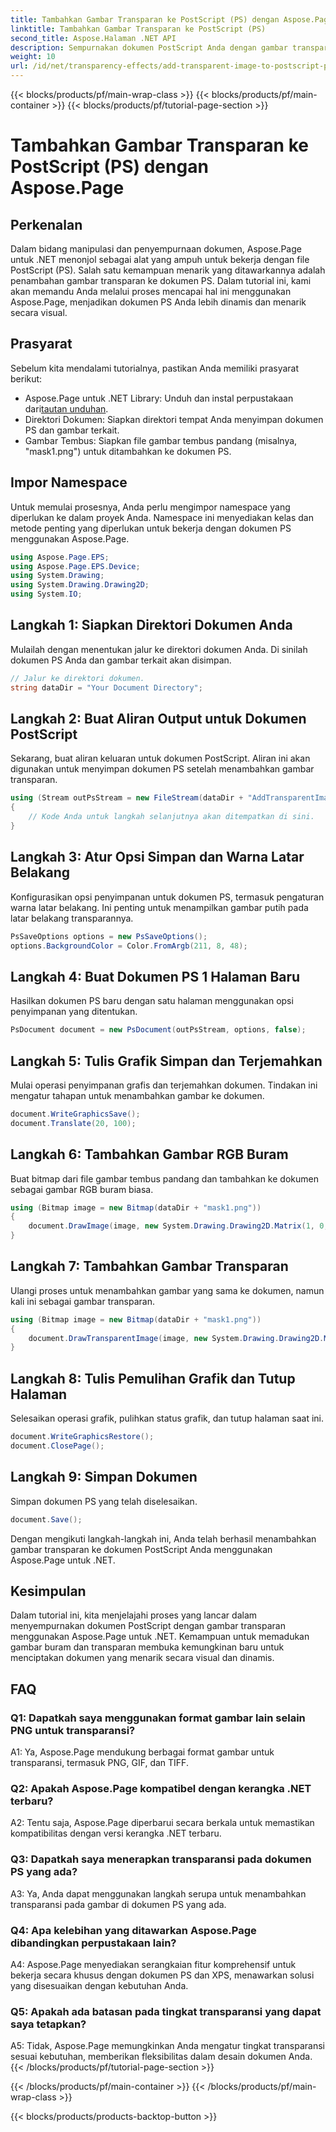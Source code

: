 ```yaml
---
title: Tambahkan Gambar Transparan ke PostScript (PS) dengan Aspose.Page
linktitle: Tambahkan Gambar Transparan ke PostScript (PS)
second_title: Aspose.Halaman .NET API
description: Sempurnakan dokumen PostScript Anda dengan gambar transparan menggunakan Aspose.Page untuk .NET. Ikuti panduan langkah demi langkah kami untuk hasil yang dinamis dan menarik secara visual.
weight: 10
url: /id/net/transparency-effects/add-transparent-image-to-postscript-ps/
---
```


{{< blocks/products/pf/main-wrap-class >}}
{{< blocks/products/pf/main-container >}}
{{< blocks/products/pf/tutorial-page-section >}}

# Tambahkan Gambar Transparan ke PostScript (PS) dengan Aspose.Page

## Perkenalan

Dalam bidang manipulasi dan penyempurnaan dokumen, Aspose.Page untuk .NET menonjol sebagai alat yang ampuh untuk bekerja dengan file PostScript (PS). Salah satu kemampuan menarik yang ditawarkannya adalah penambahan gambar transparan ke dokumen PS. Dalam tutorial ini, kami akan memandu Anda melalui proses mencapai hal ini menggunakan Aspose.Page, menjadikan dokumen PS Anda lebih dinamis dan menarik secara visual.

## Prasyarat

Sebelum kita mendalami tutorialnya, pastikan Anda memiliki prasyarat berikut:

-  Aspose.Page untuk .NET Library: Unduh dan instal perpustakaan dari[tautan unduhan](https://releases.aspose.com/page/net/).
- Direktori Dokumen: Siapkan direktori tempat Anda menyimpan dokumen PS dan gambar terkait.
- Gambar Tembus: Siapkan file gambar tembus pandang (misalnya, "mask1.png") untuk ditambahkan ke dokumen PS.

## Impor Namespace

Untuk memulai prosesnya, Anda perlu mengimpor namespace yang diperlukan ke dalam proyek Anda. Namespace ini menyediakan kelas dan metode penting yang diperlukan untuk bekerja dengan dokumen PS menggunakan Aspose.Page.

```csharp
using Aspose.Page.EPS;
using Aspose.Page.EPS.Device;
using System.Drawing;
using System.Drawing.Drawing2D;
using System.IO;
```

## Langkah 1: Siapkan Direktori Dokumen Anda

Mulailah dengan menentukan jalur ke direktori dokumen Anda. Di sinilah dokumen PS Anda dan gambar terkait akan disimpan.

```csharp
// Jalur ke direktori dokumen.
string dataDir = "Your Document Directory";
```

## Langkah 2: Buat Aliran Output untuk Dokumen PostScript

Sekarang, buat aliran keluaran untuk dokumen PostScript. Aliran ini akan digunakan untuk menyimpan dokumen PS setelah menambahkan gambar transparan.

```csharp
using (Stream outPsStream = new FileStream(dataDir + "AddTransparentImage_outPS.ps", FileMode.Create))
{
    // Kode Anda untuk langkah selanjutnya akan ditempatkan di sini.
}
```

## Langkah 3: Atur Opsi Simpan dan Warna Latar Belakang

Konfigurasikan opsi penyimpanan untuk dokumen PS, termasuk pengaturan warna latar belakang. Ini penting untuk menampilkan gambar putih pada latar belakang transparannya.

```csharp
PsSaveOptions options = new PsSaveOptions();
options.BackgroundColor = Color.FromArgb(211, 8, 48);
```

## Langkah 4: Buat Dokumen PS 1 Halaman Baru

Hasilkan dokumen PS baru dengan satu halaman menggunakan opsi penyimpanan yang ditentukan.

```csharp
PsDocument document = new PsDocument(outPsStream, options, false);
```

## Langkah 5: Tulis Grafik Simpan dan Terjemahkan

Mulai operasi penyimpanan grafis dan terjemahkan dokumen. Tindakan ini mengatur tahapan untuk menambahkan gambar ke dokumen.

```csharp
document.WriteGraphicsSave();
document.Translate(20, 100);
```

## Langkah 6: Tambahkan Gambar RGB Buram

Buat bitmap dari file gambar tembus pandang dan tambahkan ke dokumen sebagai gambar RGB buram biasa.

```csharp
using (Bitmap image = new Bitmap(dataDir + "mask1.png"))
{
    document.DrawImage(image, new System.Drawing.Drawing2D.Matrix(1, 0, 0, 1, 100, 0), Color.Empty);
}
```

## Langkah 7: Tambahkan Gambar Transparan

Ulangi proses untuk menambahkan gambar yang sama ke dokumen, namun kali ini sebagai gambar transparan.

```csharp
using (Bitmap image = new Bitmap(dataDir + "mask1.png"))
{
    document.DrawTransparentImage(image, new System.Drawing.Drawing2D.Matrix(1, 0, 0, 1, 350, 0), 255);
}
```

## Langkah 8: Tulis Pemulihan Grafik dan Tutup Halaman

Selesaikan operasi grafik, pulihkan status grafik, dan tutup halaman saat ini.

```csharp
document.WriteGraphicsRestore();
document.ClosePage();
```

## Langkah 9: Simpan Dokumen

Simpan dokumen PS yang telah diselesaikan.

```csharp
document.Save();
```

Dengan mengikuti langkah-langkah ini, Anda telah berhasil menambahkan gambar transparan ke dokumen PostScript Anda menggunakan Aspose.Page untuk .NET.

## Kesimpulan

Dalam tutorial ini, kita menjelajahi proses yang lancar dalam menyempurnakan dokumen PostScript dengan gambar transparan menggunakan Aspose.Page untuk .NET. Kemampuan untuk memadukan gambar buram dan transparan membuka kemungkinan baru untuk menciptakan dokumen yang menarik secara visual dan dinamis.

## FAQ

### Q1: Dapatkah saya menggunakan format gambar lain selain PNG untuk transparansi?

A1: Ya, Aspose.Page mendukung berbagai format gambar untuk transparansi, termasuk PNG, GIF, dan TIFF.

### Q2: Apakah Aspose.Page kompatibel dengan kerangka .NET terbaru?

A2: Tentu saja, Aspose.Page diperbarui secara berkala untuk memastikan kompatibilitas dengan versi kerangka .NET terbaru.

### Q3: Dapatkah saya menerapkan transparansi pada dokumen PS yang ada?

A3: Ya, Anda dapat menggunakan langkah serupa untuk menambahkan transparansi pada gambar di dokumen PS yang ada.

### Q4: Apa kelebihan yang ditawarkan Aspose.Page dibandingkan perpustakaan lain?

A4: Aspose.Page menyediakan serangkaian fitur komprehensif untuk bekerja secara khusus dengan dokumen PS dan XPS, menawarkan solusi yang disesuaikan dengan kebutuhan Anda.

### Q5: Apakah ada batasan pada tingkat transparansi yang dapat saya tetapkan?

A5: Tidak, Aspose.Page memungkinkan Anda mengatur tingkat transparansi sesuai kebutuhan, memberikan fleksibilitas dalam desain dokumen Anda.
{{< /blocks/products/pf/tutorial-page-section >}}

{{< /blocks/products/pf/main-container >}}
{{< /blocks/products/pf/main-wrap-class >}}

{{< blocks/products/products-backtop-button >}}
